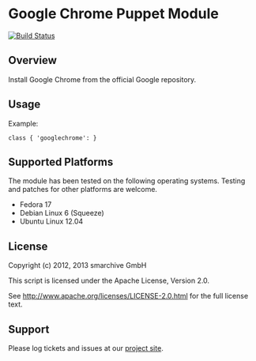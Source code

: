 Google Chrome Puppet Module
===========================

[![Build Status](https://secure.travis-ci.org/smarchive/puppet-googlechrome.png)](http://travis-ci.org/smarchive/puppet-googlechrome)

Overview
--------

Install Google Chrome from the official Google repository.


Usage
-----

Example:

    class { 'googlechrome': }


Supported Platforms
-------------------

The module has been tested on the following operating systems. Testing and patches for other platforms are welcome.

* Fedora 17
* Debian Linux 6 (Squeeze)
* Ubuntu Linux 12.04


License
-------

Copyright (c) 2012, 2013 smarchive GmbH

This script is licensed under the Apache License, Version 2.0.

See http://www.apache.org/licenses/LICENSE-2.0.html for the full license text.


Support
-------

Please log tickets and issues at our [project site](https://github.com/smarchive/puppet-googlechrome/issues).
